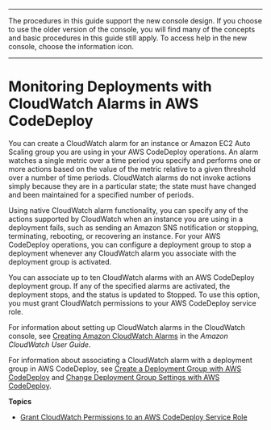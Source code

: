 --------

 The procedures in this guide support the new console design\. If you choose to use the older version of the console, you will find many of the concepts and basic procedures in this guide still apply\. To access help in the new console, choose the information icon\. 

--------

# Monitoring Deployments with CloudWatch Alarms in AWS CodeDeploy<a name="monitoring-create-alarms"></a>

You can create a CloudWatch alarm for an instance or Amazon EC2 Auto Scaling group you are using in your AWS CodeDeploy operations\. An alarm watches a single metric over a time period you specify and performs one or more actions based on the value of the metric relative to a given threshold over a number of time periods\.  CloudWatch alarms do not invoke actions simply because they are in a particular state; the state must have changed and been maintained for a specified number of periods\.

Using native CloudWatch alarm functionality, you can specify any of the actions supported by CloudWatch when an instance you are using in a deployment fails, such as sending an Amazon SNS notification or stopping, terminating, rebooting, or recovering an instance\. For your AWS CodeDeploy operations, you can configure a deployment group to stop a deployment whenever any CloudWatch alarm you associate with the deployment group is activated\. 

You can associate up to ten CloudWatch alarms with an AWS CodeDeploy deployment group\. If any of the specified alarms are activated, the deployment stops, and the status is updated to Stopped\. To use this option, you must grant CloudWatch permissions to your AWS CodeDeploy service role\.

For information about setting up CloudWatch alarms in the CloudWatch console, see [Creating Amazon CloudWatch Alarms](https://docs.aws.amazon.com/AmazonCloudWatch/latest/DeveloperGuide/AlarmThatSendsEmail.html) in the *Amazon CloudWatch User Guide*\.

For information about associating a CloudWatch alarm with a deployment group in AWS CodeDeploy, see [Create a Deployment Group with AWS CodeDeploy](deployment-groups-create.md) and [Change Deployment Group Settings with AWS CodeDeploy](deployment-groups-edit.md)\.

**Topics**
+ [Grant CloudWatch Permissions to an AWS CodeDeploy Service Role](monitoring-create-alarms-grant-permissions.md)